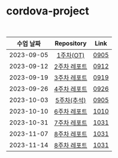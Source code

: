 # cordova-project

<br>

|수업 날짜| Repository | Link |
|:------:|:---:|:---:|
|2023-09-05|<a href="#">1주차(OT)</a>|<a href="#">0905</a>|
|2023-09-12|<a href="https://github.com/wkdtpqls/cordova-project/tree/master/0912">2주차 레포트</a>|<a href="https://wkdtpqls.github.io/cordova-project/0912/smile">0912</a>|
|2023-09-19|<a href="https://github.com/wkdtpqls/cordova-project/tree/master/0919">3주차 레포트</a>|<a href="https://wkdtpqls.github.io/cordova-project/0919/index">0919</a>|
|2023-09-26|<a href="https://github.com/wkdtpqls/cordova-project/tree/master/0926">4주차 레포트</a>|<a href="https://wkdtpqls.github.io/cordova-project/0926/minfo">0926</a>|
|2023-10-03|<a href="#">5주차(추석)</a>|<a href="#">0905</a>|
|2023-10-10|<a href="https://github.com/wkdtpqls/cordova-project/tree/master/1010">6주차 레포트</a>|<a href="https://wkdtpqls.github.io/cordova-project/1010/minfo">1010</a>|
|2023-10-31|<a href="https://github.com/wkdtpqls/cordova-project/tree/master/1031">7주차 레포트</a>|<a href="https://wkdtpqls.github.io/cordova-project/1031/dokdo-intro">1031</a>|
|2023-11-07|<a href="https://github.com/wkdtpqls/cordova-project/tree/master/1107/README.md">8주차 레포트</a>|<a href="https://wkdtpqls.github.io/cordova-project/1107/bsks-intro">1031</a>|
|2023-11-14|<a href="https://github.com/wkdtpqls/cordova-project/tree/master/1114/README.md">8주차 레포트</a>|<a href="https://wkdtpqls.github.io/cordova-project/1114/naver-app">1031</a>|
